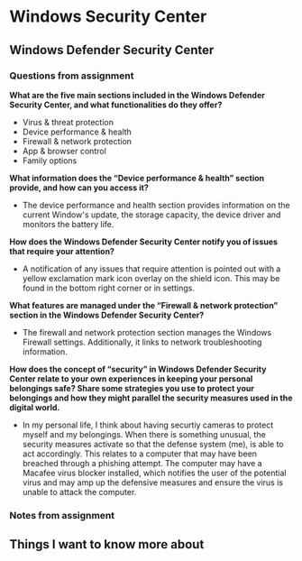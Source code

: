 # Windows Security Center

## Windows Defender Security Center

### Questions from assignment
**What are the five main sections included in the Windows Defender Security Center, and what functionalities do they offer?**
- Virus & threat protection
- Device performance & health
- Firewall & network protection
- App & browser control
- Family options 

**What information does the “Device performance & health” section provide, and how can you access it?**
- The device performance and health section provides information on the current Window's update, the storage capacity, the device driver and monitors the battery life. 

**How does the Windows Defender Security Center notify you of issues that require your attention?**
- A notification of any issues that require attention is pointed out with a yellow exclamation mark icon overlay on the shield icon. This may be found in the bottom right corner or in settings. 

**What features are managed under the “Firewall & network protection” section in the Windows Defender Security Center?**
- The firewall and network protection section manages the Windows Firewall settings. Additionally, it links to network troubleshooting information. 

**How does the concept of “security” in Windows Defender Security Center relate to your own experiences in keeping your personal belongings safe? Share some strategies you use to protect your belongings and how they might parallel the security measures used in the digital world.**
- In my personal life, I think about having securtiy cameras to protect myself and my belongings. When there is something unusual, the security measures activate so that the defense system (me), is able to act accordingly. This relates to a computer that may have been breached through a phishing attempt. The computer may have a Macafee virus blocker installed, which notifies the user of the potential virus and may amp up the defensive measures and ensure the virus is unable to attack the computer.
  
### Notes from assignment 

## Things I want to know more about 
